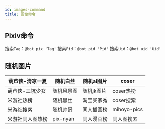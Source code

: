 ```yaml
---
id: images-command
title: 图像命令
---
```


## Pixiv命令
搜索`Tag`：`@bot pix 'Tag'`
搜索`Pid`：`@bot pid 'Pid'`
搜索`Uid`：`@bot uid 'Uid'` 

## 随机图片
|葫芦侠-清凉一夏|随机白丝|随机ai图片|coser|
|---|---|---|---|
|葫芦侠-三坑少女|随机风景图|随机jk图片|coser热榜|
|米游社热榜|随机黑丝|淘宝买家秀|coser搜索|
|米游社搜索|随机帅哥|同人插画榜|mihoyo-pics|
|米游社同人图热榜|pix-nyan|同人漫画榜|同人图搜索|

